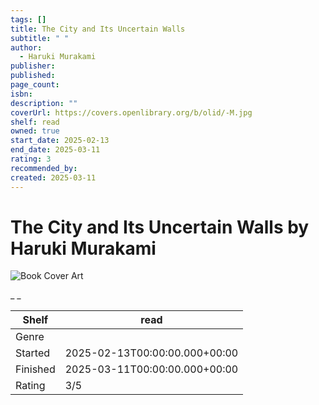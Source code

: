 ```yaml
---
tags: []
title: The City and Its Uncertain Walls
subtitle: " "
author:
  - Haruki Murakami
publisher:
published:
page_count:
isbn:
description: ""
coverUrl: https://covers.openlibrary.org/b/olid/-M.jpg
shelf: read
owned: true
start_date: 2025-02-13
end_date: 2025-03-11
rating: 3
recommended_by:
created: 2025-03-11
---
```


# The City and Its Uncertain Walls by Haruki Murakami

![Book Cover Art](https://covers.openlibrary.org/b/olid/-M.jpg)

_ _

| Shelf | read |
| --- | --- |
| Genre |  |
| Started | 2025-02-13T00:00:00.000+00:00 |
| Finished | 2025-03-11T00:00:00.000+00:00 |
| Rating | 3/5 |

